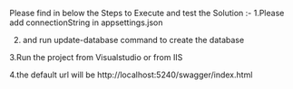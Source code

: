 Please find in below the Steps to Execute and test the Solution :-
1.Please add connectionString in appsettings.json

2. and run  update-database command to create the database

3.Run the project from Visualstudio or from IIS

4.the default url will be http://localhost:5240/swagger/index.html

